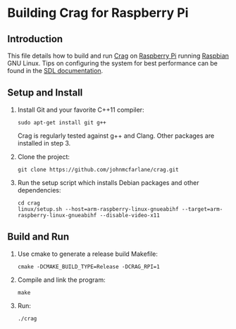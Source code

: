 # Building Crag for Raspberry Pi

## Introduction

This file details how to build and run [Crag](https://github.com/johnmcfarlane/crag) on [Raspberry Pi](http://www.raspberrypi.org/) running [Raspbian](http://www.raspbian.org/) GNU Linux. Tips on configuring the system for best performance can be found in the [SDL documentation](https://hg.libsdl.org/SDL/file/tip/docs/README-raspberrypi.md).

## Setup and Install

1. Install Git and your favorite C++11 compiler:

   `sudo apt-get install git g++`

   Crag is regularly tested against g++ and Clang. Other packages are installed in step 3.

2. Clone the project:

   `git clone https://github.com/johnmcfarlane/crag.git`

3. Run the setup script which installs Debian packages and other dependencies:

   ```
   cd crag
   linux/setup.sh --host=arm-raspberry-linux-gnueabihf --target=arm-raspberry-linux-gnueabihf --disable-video-x11
   ```

## Build and Run

1. Use cmake to generate a release build Makefile:

   `cmake -DCMAKE_BUILD_TYPE=Release -DCRAG_RPI=1`

2. Compile and link the program:

   `make`

3. Run:

   `./crag`

